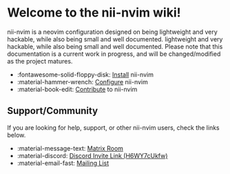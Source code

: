 # Welcome to the nii-nvim wiki!

nii-nvim is a neovim configuration designed on being lightweight and very
hackable, while also being small and well documented. lightweight and very
hackable, while also being small and well documented. Please note that this
documentation is a current work in progress, and will be changed/modified as the
project matures.

- :fontawesome-solid-floppy-disk: [Install](installation.md) nii-nvim
- :material-hammer-wrench: [Configure](basic-configuration.md) nii-nvim
- :material-book-edit: [Contribute](contributing.md) to nii-nvim

## Support/Community 

If you are looking for help, support, or other nii-nvim users, check the links
below.

 - :material-message-text: [Matrix Room](https://matrix.to/#/#nii-nvim:halogen.city)
 - :material-discord: [Discord Invite Link (H6WY7cUkfw)](https://discord.gg/H6WY7cUkfw)
 - :material-email-fast: [Mailing List](https://lists.sr.ht/~theorytoe/nii-nvim-discuss)
